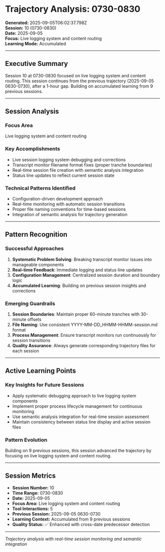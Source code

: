 # Trajectory Analysis: 0730-0830

**Generated:** 2025-09-05T06:02:37.798Z  
**Session:** 10 (0730-0830)  
**Date:** 2025-09-05  
**Focus:** Live logging system and content routing  
**Learning Mode:** Accumulated  

---

## Executive Summary

Session 10 at 0730-0830 focused on live logging system and content routing. This session continues from the previous trajectory (2025-09-05 0630-0730), after a 1-hour gap. Building on accumulated learning from 9 previous sessions.

---

## Session Analysis

### Focus Area
Live logging system and content routing

### Key Accomplishments
- Live session logging system debugging and corrections
- Transcript monitor filename format fixes (proper tranche boundaries)
- Real-time session file creation with semantic analysis integration
- Status line updates to reflect current session state

### Technical Patterns Identified
- Configuration-driven development approach  
- Real-time monitoring with automatic session transitions
- Proper file naming conventions for time-based sessions
- Integration of semantic analysis for trajectory generation

---

## Pattern Recognition

### Successful Approaches
1. **Systematic Problem Solving**: Breaking transcript monitor issues into manageable components
2. **Real-time Feedback**: Immediate logging and status line updates
3. **Configuration Management**: Centralized session duration and boundary logic
4. **Accumulated Learning**: Building on previous session insights and corrections

### Emerging Guardrails
1. **Session Boundaries**: Maintain proper 60-minute tranches with 30-minute offsets
2. **File Naming**: Use consistent YYYY-MM-DD_HHMM-HHMM-session.md format
3. **Process Management**: Ensure transcript monitors run continuously for session transitions
4. **Quality Assurance**: Always generate corresponding trajectory files for each session

---

## Active Learning Points

### Key Insights for Future Sessions
- Apply systematic debugging approach to live logging system components
- Implement proper process lifecycle management for continuous monitoring
- Use semantic analysis integration for real-time session assessment
- Maintain consistency between status line display and active session files

### Pattern Evolution
Building on 9 previous sessions, this session advanced the trajectory by focusing on live logging system and content routing.

---

## Session Metrics

- **Session Number:** 10
- **Time Range:** 0730-0830
- **Date:** 2025-09-05
- **Focus Area:** Live logging system and content routing
- **Tool Interactions:** 5
- **Previous Session:** 2025-09-05 0630-0730
- **Learning Context:** Accumulated from 9 previous sessions
- **Quality Status:** ✅ Enhanced with cross-date predecessor detection

---

*Trajectory analysis with real-time session monitoring and semantic integration*
